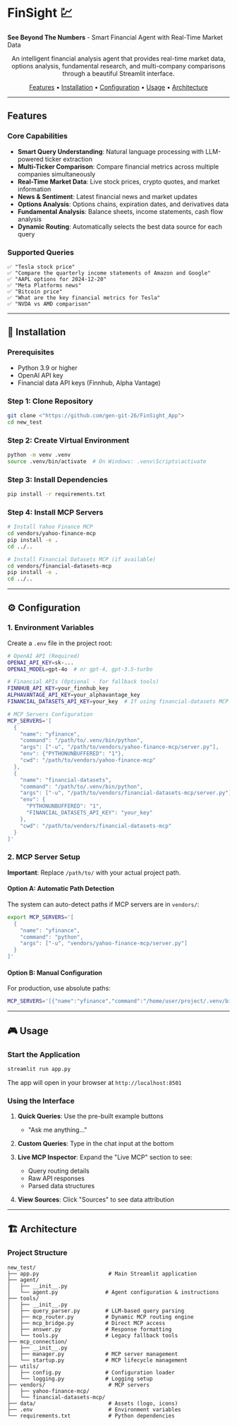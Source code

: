 # FinSight 💹

**See Beyond The Numbers** - Smart Financial Agent with Real-Time Market Data

<div align="center">


An intelligent financial analysis agent that provides real-time market data, options analysis, fundamental research, and multi-company comparisons through a beautiful Streamlit interface.

[Features](#features) • [Installation](#installation) • [Configuration](#configuration) • [Usage](#usage) • [Architecture](#architecture)

</div>

---

##  Features

### Core Capabilities
- **Smart Query Understanding**: Natural language processing with LLM-powered ticker extraction
- **Multi-Ticker Comparison**: Compare financial metrics across multiple companies simultaneously
- **Real-Time Market Data**: Live stock prices, crypto quotes, and market information
- **News & Sentiment**: Latest financial news and market updates
- **Options Analysis**: Options chains, expiration dates, and derivatives data
- **Fundamental Analysis**: Balance sheets, income statements, cash flow analysis
- **Dynamic Routing**: Automatically selects the best data source for each query


### Supported Queries
```
✅ "Tesla stock price"
✅ "Compare the quarterly income statements of Amazon and Google"
✅ "AAPL options for 2024-12-20"
✅ "Meta Platforms news"
✅ "Bitcoin price"
✅ "What are the key financial metrics for Tesla"
✅ "NVDA vs AMD comparison"
```

---

## 🚀 Installation

### Prerequisites
- Python 3.9 or higher
- OpenAI API key
- Financial data API keys (Finnhub, Alpha Vantage)

### Step 1: Clone Repository
```bash
git clone <"https://github.com/gen-git-26/FinSight_App">
cd new_test
```

### Step 2: Create Virtual Environment
```bash
python -m venv .venv
source .venv/bin/activate  # On Windows: .venv\Scripts\activate
```

### Step 3: Install Dependencies
```bash
pip install -r requirements.txt
```

### Step 4: Install MCP Servers
```bash
# Install Yahoo Finance MCP
cd vendors/yahoo-finance-mcp
pip install -e .
cd ../..

# Install Financial Datasets MCP (if available)
cd vendors/financial-datasets-mcp
pip install -e .
cd ../..
```

---

## ⚙️ Configuration

### 1. Environment Variables

Create a `.env` file in the project root:

```bash
# OpenAI API (Required)
OPENAI_API_KEY=sk-...
OPENAI_MODEL=gpt-4o  # or gpt-4, gpt-3.5-turbo

# Financial APIs (Optional - for fallback tools)
FINNHUB_API_KEY=your_finnhub_key
ALPHAVANTAGE_API_KEY=your_alphavantage_key
FINANCIAL_DATASETS_API_KEY=your_key  # If using financial-datasets MCP

# MCP Servers Configuration
MCP_SERVERS='[
  {
    "name": "yfinance",
    "command": "/path/to/.venv/bin/python",
    "args": ["-u", "/path/to/vendors/yahoo-finance-mcp/server.py"],
    "env": {"PYTHONUNBUFFERED": "1"},
    "cwd": "/path/to/vendors/yahoo-finance-mcp"
  },
  {
    "name": "financial-datasets",
    "command": "/path/to/.venv/bin/python",
    "args": ["-u", "/path/to/vendors/financial-datasets-mcp/server.py"],
    "env": {
      "PYTHONUNBUFFERED": "1",
      "FINANCIAL_DATASETS_API_KEY": "your_key"
    },
    "cwd": "/path/to/vendors/financial-datasets-mcp"
  }
]'
```

### 2. MCP Server Setup

**Important**: Replace `/path/to/` with your actual project path.

#### Option A: Automatic Path Detection
The system can auto-detect paths if MCP servers are in `vendors/`:
```bash
export MCP_SERVERS='[
  {
    "name": "yfinance",
    "command": "python",
    "args": ["-u", "vendors/yahoo-finance-mcp/server.py"]
  }
]'
```

#### Option B: Manual Configuration
For production, use absolute paths:
```bash
MCP_SERVERS='[{"name":"yfinance","command":"/home/user/project/.venv/bin/python","args":["-u","/home/user/project/vendors/yahoo-finance-mcp/server.py"]}]'
```

---

## 🎮 Usage

### Start the Application
```bash
streamlit run app.py
```

The app will open in your browser at `http://localhost:8501`

### Using the Interface

1. **Quick Queries**: Use the pre-built example buttons
   - "Ask me anything..."

2. **Custom Queries**: Type in the chat input at the bottom

3. **Live MCP Inspector**: Expand the "Live MCP" section to see:
   - Query routing details
   - Raw API responses
   - Parsed data structures

4. **View Sources**: Click "Sources" to see data attribution

---

## 🏗️ Architecture

### Project Structure
```
new_test/
├── app.py                      # Main Streamlit application
├── agent/
│   ├── __init__.py
│   └── agent.py               # Agent configuration & instructions
├── tools/
│   ├── __init__.py
│   ├── query_parser.py        # LLM-based query parsing
│   ├── mcp_router.py          # Dynamic MCP routing engine
│   ├── mcp_bridge.py          # Direct MCP access
│   ├── answer.py              # Response formatting
│   └── tools.py               # Legacy fallback tools
├── mcp_connection/
│   ├── __init__.py
│   ├── manager.py             # MCP server management
│   └── startup.py             # MCP lifecycle management
├── utils/
│   ├── config.py              # Configuration loader
│   └── logging.py             # Logging setup
├── vendors/                    # MCP servers
│   ├── yahoo-finance-mcp/
│   └── financial-datasets-mcp/
├── data/                       # Assets (logo, icons)
├── .env                        # Environment variables
└── requirements.txt            # Python dependencies









